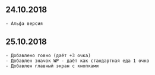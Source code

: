 ## 24.10.2018
    - Альфа версия

## 25.10.2018
    - Добавлено говно (даёт +3 очка)
    - Добавлен значок WP - даёт как стандартная еда 1 очко
    - Добавлен главный экран с кнопками
